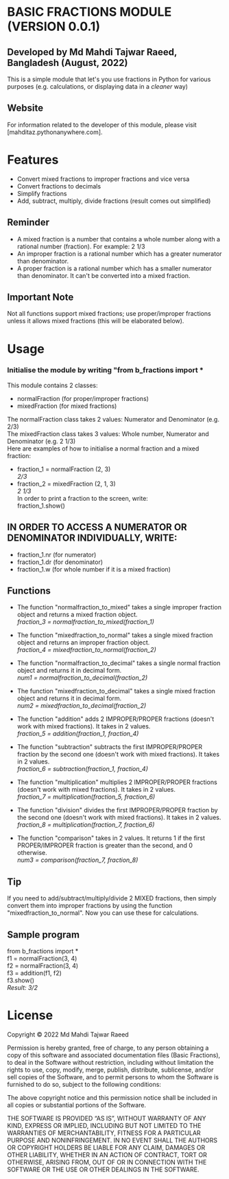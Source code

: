 # BASIC FRACTIONS MODULE (VERSION 0.0.1)
## Developed by Md Mahdi Tajwar Raeed, Bangladesh (August, 2022)
This is a simple module that let's you use fractions in Python for various purposes (e.g. calculations, or displaying data in a *cleaner* way)  
  
## Website
For information related to the developer of this module, please visit [mahditaz.pythonanywhere.com].  
  
# Features
- Convert mixed fractions to improper fractions and vice versa
- Convert fractions to decimals
- Simplify fractions
- Add, subtract, multiply, divide fractions (result comes out simplified)
  
## Reminder
- A mixed fraction is a number that contains a whole number along with a rational number (fraction). For example: 2 1/3
- An improper fraction is a rational number which has a greater numerator than denominator.
- A proper fraction is a rational number which has a smaller numerator than denominator. It can't be converted into a mixed fraction.
  
## Important Note
Not all functions support mixed fractions; use proper/improper fractions unless it allows
mixed fractions (this will be elaborated below).
  
# Usage
### Initialise the module by writing "from b_fractions import *   
This module contains 2 classes:
- normalFraction (for proper/improper fractions)
- mixedFraction (for mixed fractions)  

The normalFraction class takes 2 values: Numerator and Denominator (e.g. 2/3)  
The mixedFraction class takes 3 values: Whole number, Numerator and Denominator (e.g. 2
1/3)  
Here are examples of how to initialise a normal fraction and a mixed fraction:
- fraction_1 = normalFraction (2, 3)  
*2/3*   
- fraction_2 = mixedFraction (2, 1, 3)   
*2 1/3*  
In order to print a fraction to the screen, write:  
fraction_1.show()  
  
## IN ORDER TO ACCESS A NUMERATOR OR DENOMINATOR INDIVIDUALLY, WRITE:
- fraction_1.nr (for numerator)
- fraction_1.dr (for denominator)
- fraction_1.w (for whole number if it is a mixed fraction)
  
## Functions
- The function "normalfraction_to_mixed" takes a single improper fraction object and returns a mixed fraction object.  
*fraction_3 = normalfraction_to_mixed(fraction_1)*  
  
- The function "mixedfraction_to_normal" takes a single mixed fraction object and returns an improper fraction object.  
*fraction_4 = mixedfraction_to_normal(fraction_2)*  
  
- The function "normalfraction_to_decimal" takes a single normal fraction object and returns it in decimal form.  
*num1 = normalfraction_to_decimal(fraction_2)*  
  
- The function "mixedfraction_to_decimal" takes a single mixed fraction object and returns it in decimal form.  
*num2 = mixedfraction_to_decimal(fraction_2)*  
  
- The function "addition" adds 2 IMPROPER/PROPER fractions (doesn't work with mixed fractions). It takes in 2 values.  
*fraction_5 = addition(fraction_1, fraction_4)*  
  
- The function "subtraction" subtracts the first IMPROPER/PROPER fraction by the second one (doesn't work with mixed fractions). It takes in 2 values.  
*fraction_6 = subtraction(fraction_1, fraction_4)*  
  
- The function "multiplication" multiplies 2 IMPROPER/PROPER fractions (doesn't work with mixed fractions). It takes in 2 values.  
*fraction_7 = multiplication(fraction_5, fraction_6)*  
  
- The function "division" divides the first IMPROPER/PROPER fraction by the second one (doesn't work with mixed fractions). It takes in 2 values.  
*fraction_8 = multiplication(fraction_7, fraction_6)*  
  
- The function "comparison" takes in 2 values. It returns 1 if the first PROPER/IMPROPER fraction is greater than the second, and 0 otherwise.  
*num3 = comparison(fraction_7, fraction_8)*  
  
## Tip
If you need to add/subtract/multiply/divide 2 MIXED fractions, then simply convert them into improper fractions by using the function "mixedfraction_to_normal". Now you can use these for calculations.

## Sample program
from b_fractions import *  
f1 = normalFraction(3, 4)  
f2 = normalFraction(3, 4)  
f3 = addition(f1, f2)  
f3.show()  
*Result: 3/2*  
  
  
# License
Copyright © 2022 Md Mahdi Tajwar Raeed

Permission is hereby granted, free of charge, to any person obtaining a copy of this software and associated documentation files (Basic Fractions), to deal in the Software without restriction, including without limitation the rights to use, copy, modify, merge, publish, distribute, sublicense, and/or sell copies of the Software, and to permit persons to whom the Software is furnished to do so, subject to the following conditions:  
  
The above copyright notice and this permission notice shall be included in all copies or substantial portions of the Software.  
  
THE SOFTWARE IS PROVIDED “AS IS”, WITHOUT WARRANTY OF ANY KIND, EXPRESS OR IMPLIED, INCLUDING BUT NOT LIMITED TO THE WARRANTIES OF MERCHANTABILITY, FITNESS FOR A PARTICULAR PURPOSE AND NONINFRINGEMENT. IN NO EVENT SHALL THE AUTHORS OR COPYRIGHT HOLDERS BE LIABLE FOR ANY CLAIM, DAMAGES OR OTHER LIABILITY, WHETHER IN AN ACTION OF CONTRACT, TORT OR OTHERWISE, ARISING FROM, OUT OF OR IN CONNECTION WITH THE SOFTWARE OR THE USE OR OTHER DEALINGS IN THE SOFTWARE.  